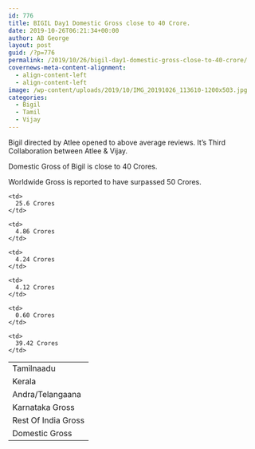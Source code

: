 ```yaml
---
id: 776
title: BIGIL Day1 Domestic Gross close to 40 Crore.
date: 2019-10-26T06:21:34+00:00
author: AB George
layout: post
guid: /?p=776
permalink: /2019/10/26/bigil-day1-domestic-gross-close-to-40-crore/
covernews-meta-content-alignment:
  - align-content-left
  - align-content-left
image: /wp-content/uploads/2019/10/IMG_20191026_113610-1200x503.jpg
categories:
  - Bigil
  - Tamil
  - Vijay
---
```

Bigil directed by Atlee opened to above average reviews. It&#8217;s Third Collaboration between Atlee & Vijay.

Domestic Gross of Bigil is close to 40 Crores. 

Worldwide Gross is reported to have surpassed 50 Crores. 

<table class="wp-block-table">
  <tr>
    <td>
      Tamilnaadu
    </td>
    
    <td>
      25.6 Crores
    </td>
  </tr>
  
  <tr>
    <td>
      Kerala
    </td>
    
    <td>
      4.86 Crores
    </td>
  </tr>
  
  <tr>
    <td>
      Andra/Telangaana
    </td>
    
    <td>
      4.24 Crores
    </td>
  </tr>
  
  <tr>
    <td>
      Karnataka Gross
    </td>
    
    <td>
      4.12 Crores
    </td>
  </tr>
  
  <tr>
    <td>
      Rest Of India Gross
    </td>
    
    <td>
      0.60 Crores
    </td>
  </tr>
  
  <tr>
    <td>
      Domestic Gross
    </td>
    
    <td>
      39.42 Crores
    </td>
  </tr>
</table>